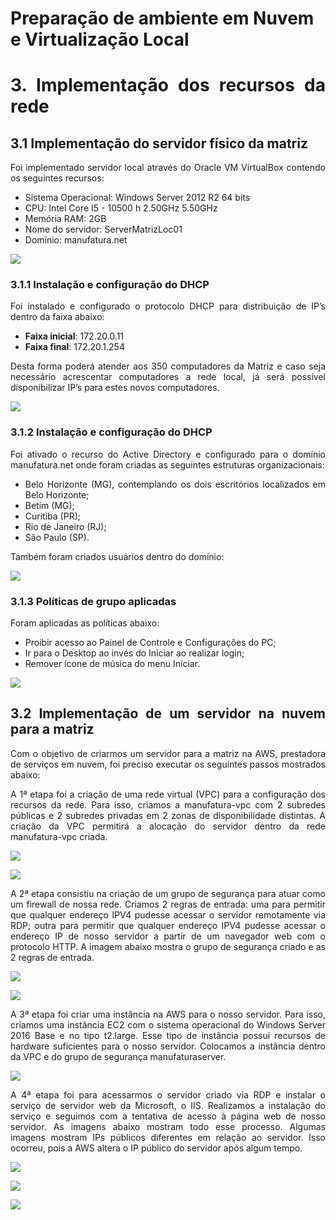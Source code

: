 # Preparação de ambiente em Nuvem e Virtualização Local

<div align="justify">

# 3. Implementação dos recursos da rede

## 3.1 Implementação do servidor físico da matriz

Foi implementado servidor local através do Oracle VM VirtualBox contendo os seguintes recursos:

- Sistema Operacional: Windows Server 2012 R2 64 bits
- CPU: Intel Core I5 - 10500 h 2.50GHz 5.50GHz
- Memória RAM: 2GB
- Nome do servidor: ServerMatrizLoc01
- Domínio: manufatura.net

![](imgs/implementacao_1.png)

### 3.1.1 Instalação e configuração do DHCP

Foi instalado e configurado o protocolo DHCP para distribuição de IP’s dentro da faixa abaixo:

- **Faixa inicial**: 172.20.0.11
- **Faixa final**: 172.20.1.254

Desta forma poderá atender aos 350 computadores da Matriz e caso seja necessário acrescentar computadores a rede local, já será possível disponibilizar IP’s para estes novos computadores.

![](imgs/implementacao_2.png)

### 3.1.2 Instalação e configuração do DHCP

Foi ativado o recurso do Active Directory e configurado para o domínio manufatura.net onde foram criadas as seguintes estruturas organizacionais:

- Belo Horizonte (MG), contemplando os dois escritórios localizados em Belo Horizonte;
- Betim (MG);
- Curitiba (PR);
- Rio de Janeiro (RJ);
- São Paulo (SP).

Também foram criados usuários dentro do domínio:

![](imgs/implementacao_3.png)

### 3.1.3 Políticas de grupo aplicadas

Foram aplicadas as políticas abaixo:
- Proibir acesso ao Painel de Controle e Configurações do PC;
- Ir para o Desktop ao invés do Iniciar ao realizar login;
- Remover ícone de música do menu Iniciar.

![](imgs/implementacao_4.png)

## 3.2 Implementação de um servidor na nuvem para a matriz

Com o objetivo de criarmos um servidor para a matriz na AWS, prestadora de serviços em nuvem, foi preciso executar os seguintes passos mostrados abaixo:

A 1ª etapa foi a criação de uma rede virtual (VPC) para a configuração dos recursos da rede. Para isso, criamos a manufatura-vpc com 2 subredes públicas e 2 subredes privadas em 2 zonas de disponibilidade distintas. A criação da VPC permitirá a alocação do servidor dentro da rede manufatura-vpc criada.

![](imgs/implementacao_5.png)

![](imgs/implementacao_6.png)

A 2ª etapa consistiu na criação de um grupo de segurança para atuar como um firewall de nossa rede. Criamos 2 regras de entrada: uma para permitir que qualquer endereço IPV4 pudesse acessar o servidor remotamente via RDP; outra para permitir que qualquer endereço IPV4 pudesse acessar o endereço IP de nosso servidor a partir de um navegador web com o protocolo HTTP. A imagem abaixo mostra o grupo de segurança criado e as 2 regras de entrada.

![](imgs/implementacao_7.png)

![](imgs/implementacao_8.png)

A 3ª etapa foi criar uma instância na AWS para o nosso servidor. Para isso, criamos uma instância EC2 com o sistema operacional do Windows Server 2016 Base e no tipo t2.large. Esse tipo de instância possui recursos de hardware suficientes para o nosso servidor. Colocamos a instância dentro da VPC e do grupo de segurança manufaturaserver.

![](imgs/implementacao_9.png)

A 4ª etapa foi para acessarmos o servidor criado via RDP e instalar o serviço de servidor web da Microsoft, o IIS. Realizamos a instalação do serviço e seguimos com a tentativa de acesso à página web de nosso servidor. As imagens abaixo mostram todo esse processo. Algumas imagens mostram IPs públicos diferentes em relação ao servidor. Isso ocorreu, pois a AWS altera o IP público do servidor após algum tempo.

![](imgs/implementacao_10.png)

![](imgs/implementacao_11.png)

![](imgs/implementacao_12.png)

</div>
